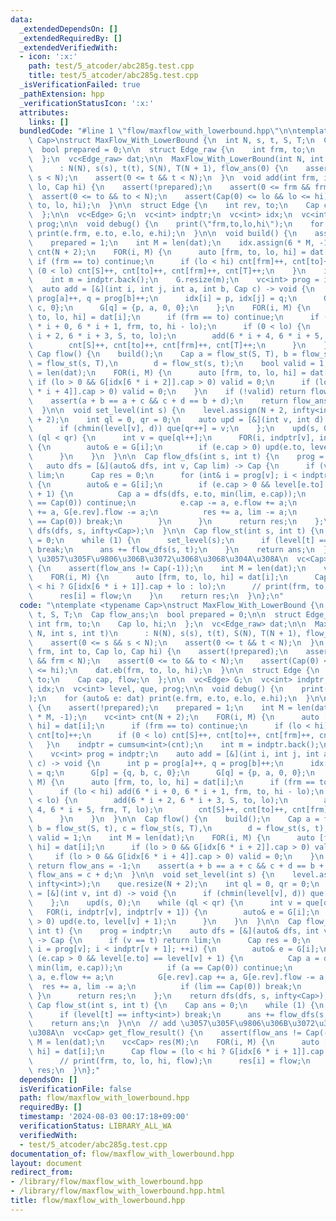 ```yaml
---
data:
  _extendedDependsOn: []
  _extendedRequiredBy: []
  _extendedVerifiedWith:
  - icon: ':x:'
    path: test/5_atcoder/abc285g.test.cpp
    title: test/5_atcoder/abc285g.test.cpp
  _isVerificationFailed: true
  _pathExtension: hpp
  _verificationStatusIcon: ':x:'
  attributes:
    links: []
  bundledCode: "#line 1 \"flow/maxflow_with_lowerbound.hpp\"\n\ntemplate <typename\
    \ Cap>\nstruct MaxFlow_With_LowerBound {\n  int N, s, t, S, T;\n  Cap flow_ans;\n\
    \  bool prepared = 0;\n\n  struct Edge_raw {\n    int frm, to;\n    Cap lo, hi;\n\
    \  };\n  vc<Edge_raw> dat;\n\n  MaxFlow_With_LowerBound(int N, int s, int t)\n\
    \      : N(N), s(s), t(t), S(N), T(N + 1), flow_ans(0) {\n    assert(0 <= s &&\
    \ s < N);\n    assert(0 <= t && t < N);\n  }\n  void add(int frm, int to, Cap\
    \ lo, Cap hi) {\n    assert(!prepared);\n    assert(0 <= frm && frm < N);\n  \
    \  assert(0 <= to && to < N);\n    assert(Cap(0) <= lo && lo <= hi);\n    dat.eb(frm,\
    \ to, lo, hi);\n  }\n\n  struct Edge {\n    int rev, to;\n    Cap cap, flow;\n\
    \  };\n\n  vc<Edge> G;\n  vc<int> indptr;\n  vc<int> idx;\n  vc<int> level, que,\
    \ prog;\n\n  void debug() {\n    print(\"frm,to,lo,hi\");\n    for (auto& e: dat)\
    \ print(e.frm, e.to, e.lo, e.hi);\n  }\n\n  void build() {\n    assert(!prepared);\n\
    \    prepared = 1;\n    int M = len(dat);\n    idx.assign(6 * M, -1);\n    vc<int>\
    \ cnt(N + 2);\n    FOR(i, M) {\n      auto [frm, to, lo, hi] = dat[i];\n     \
    \ if (frm == to) continue;\n      if (lo < hi) cnt[frm]++, cnt[to]++;\n      if\
    \ (0 < lo) cnt[S]++, cnt[to]++, cnt[frm]++, cnt[T]++;\n    }\n    indptr = cumsum<int>(cnt);\n\
    \    int m = indptr.back();\n    G.resize(m);\n    vc<int> prog = indptr;\n  \
    \  auto add = [&](int i, int j, int a, int b, Cap c) -> void {\n      int p =\
    \ prog[a]++, q = prog[b]++;\n      idx[i] = p, idx[j] = q;\n      G[p] = {q, b,\
    \ c, 0};\n      G[q] = {p, a, 0, 0};\n    };\n    FOR(i, M) {\n      auto [frm,\
    \ to, lo, hi] = dat[i];\n      if (frm == to) continue;\n      if (lo < hi) add(6\
    \ * i + 0, 6 * i + 1, frm, to, hi - lo);\n      if (0 < lo) {\n        add(6 *\
    \ i + 2, 6 * i + 3, S, to, lo);\n        add(6 * i + 4, 6 * i + 5, frm, T, lo);\n\
    \        cnt[S]++, cnt[to]++, cnt[frm]++, cnt[T]++;\n      }\n    }\n  }\n\n \
    \ Cap flow() {\n    build();\n    Cap a = flow_st(S, T), b = flow_st(S, t), c\
    \ = flow_st(s, T),\n        d = flow_st(s, t);\n    bool valid = 1;\n    int M\
    \ = len(dat);\n    FOR(i, M) {\n      auto [frm, to, lo, hi] = dat[i];\n     \
    \ if (lo > 0 && G[idx[6 * i + 2]].cap > 0) valid = 0;\n      if (lo > 0 && G[idx[6\
    \ * i + 4]].cap > 0) valid = 0;\n    }\n    if (!valid) return flow_ans = -1;\n\
    \    assert(a + b == a + c && c + d == b + d);\n    return flow_ans = c + d;\n\
    \  }\n\n  void set_level(int s) {\n    level.assign(N + 2, infty<int>);\n    que.resize(N\
    \ + 2);\n    int ql = 0, qr = 0;\n    auto upd = [&](int v, int d) -> void {\n\
    \      if (chmin(level[v], d)) que[qr++] = v;\n    };\n    upd(s, 0);\n    while\
    \ (ql < qr) {\n      int v = que[ql++];\n      FOR(i, indptr[v], indptr[v + 1])\
    \ {\n        auto& e = G[i];\n        if (e.cap > 0) upd(e.to, level[v] + 1);\n\
    \      }\n    }\n  }\n\n  Cap flow_dfs(int s, int t) {\n    prog = indptr;\n \
    \   auto dfs = [&](auto& dfs, int v, Cap lim) -> Cap {\n      if (v == t) return\
    \ lim;\n      Cap res = 0;\n      for (int& i = prog[v]; i < indptr[v + 1]; ++i)\
    \ {\n        auto& e = G[i];\n        if (e.cap > 0 && level[e.to] == level[v]\
    \ + 1) {\n          Cap a = dfs(dfs, e.to, min(lim, e.cap));\n          if (a\
    \ == Cap(0)) continue;\n          e.cap -= a, e.flow += a;\n          G[e.rev].cap\
    \ += a, G[e.rev].flow -= a;\n          res += a, lim -= a;\n          if (lim\
    \ == Cap(0)) break;\n        }\n      }\n      return res;\n    };\n    return\
    \ dfs(dfs, s, infty<Cap>);\n  }\n\n  Cap flow_st(int s, int t) {\n    Cap ans\
    \ = 0;\n    while (1) {\n      set_level(s);\n      if (level[t] == infty<int>)\
    \ break;\n      ans += flow_dfs(s, t);\n    }\n    return ans;\n  }\n\n  // add\
    \ \u3057\u305F\u9806\u306B\u3072\u3068\u3068\u304A\u308A\n  vc<Cap> get_flow_result()\
    \ {\n    assert(flow_ans != Cap(-1));\n    int M = len(dat);\n    vc<Cap> res(M);\n\
    \    FOR(i, M) {\n      auto [frm, to, lo, hi] = dat[i];\n      Cap flow = (lo\
    \ < hi ? G[idx[6 * i + 1]].cap + lo : lo);\n      // print(frm, to, lo, hi, flow);\n\
    \      res[i] = flow;\n    }\n    return res;\n  }\n};\n"
  code: "\ntemplate <typename Cap>\nstruct MaxFlow_With_LowerBound {\n  int N, s,\
    \ t, S, T;\n  Cap flow_ans;\n  bool prepared = 0;\n\n  struct Edge_raw {\n   \
    \ int frm, to;\n    Cap lo, hi;\n  };\n  vc<Edge_raw> dat;\n\n  MaxFlow_With_LowerBound(int\
    \ N, int s, int t)\n      : N(N), s(s), t(t), S(N), T(N + 1), flow_ans(0) {\n\
    \    assert(0 <= s && s < N);\n    assert(0 <= t && t < N);\n  }\n  void add(int\
    \ frm, int to, Cap lo, Cap hi) {\n    assert(!prepared);\n    assert(0 <= frm\
    \ && frm < N);\n    assert(0 <= to && to < N);\n    assert(Cap(0) <= lo && lo\
    \ <= hi);\n    dat.eb(frm, to, lo, hi);\n  }\n\n  struct Edge {\n    int rev,\
    \ to;\n    Cap cap, flow;\n  };\n\n  vc<Edge> G;\n  vc<int> indptr;\n  vc<int>\
    \ idx;\n  vc<int> level, que, prog;\n\n  void debug() {\n    print(\"frm,to,lo,hi\"\
    );\n    for (auto& e: dat) print(e.frm, e.to, e.lo, e.hi);\n  }\n\n  void build()\
    \ {\n    assert(!prepared);\n    prepared = 1;\n    int M = len(dat);\n    idx.assign(6\
    \ * M, -1);\n    vc<int> cnt(N + 2);\n    FOR(i, M) {\n      auto [frm, to, lo,\
    \ hi] = dat[i];\n      if (frm == to) continue;\n      if (lo < hi) cnt[frm]++,\
    \ cnt[to]++;\n      if (0 < lo) cnt[S]++, cnt[to]++, cnt[frm]++, cnt[T]++;\n \
    \   }\n    indptr = cumsum<int>(cnt);\n    int m = indptr.back();\n    G.resize(m);\n\
    \    vc<int> prog = indptr;\n    auto add = [&](int i, int j, int a, int b, Cap\
    \ c) -> void {\n      int p = prog[a]++, q = prog[b]++;\n      idx[i] = p, idx[j]\
    \ = q;\n      G[p] = {q, b, c, 0};\n      G[q] = {p, a, 0, 0};\n    };\n    FOR(i,\
    \ M) {\n      auto [frm, to, lo, hi] = dat[i];\n      if (frm == to) continue;\n\
    \      if (lo < hi) add(6 * i + 0, 6 * i + 1, frm, to, hi - lo);\n      if (0\
    \ < lo) {\n        add(6 * i + 2, 6 * i + 3, S, to, lo);\n        add(6 * i +\
    \ 4, 6 * i + 5, frm, T, lo);\n        cnt[S]++, cnt[to]++, cnt[frm]++, cnt[T]++;\n\
    \      }\n    }\n  }\n\n  Cap flow() {\n    build();\n    Cap a = flow_st(S, T),\
    \ b = flow_st(S, t), c = flow_st(s, T),\n        d = flow_st(s, t);\n    bool\
    \ valid = 1;\n    int M = len(dat);\n    FOR(i, M) {\n      auto [frm, to, lo,\
    \ hi] = dat[i];\n      if (lo > 0 && G[idx[6 * i + 2]].cap > 0) valid = 0;\n \
    \     if (lo > 0 && G[idx[6 * i + 4]].cap > 0) valid = 0;\n    }\n    if (!valid)\
    \ return flow_ans = -1;\n    assert(a + b == a + c && c + d == b + d);\n    return\
    \ flow_ans = c + d;\n  }\n\n  void set_level(int s) {\n    level.assign(N + 2,\
    \ infty<int>);\n    que.resize(N + 2);\n    int ql = 0, qr = 0;\n    auto upd\
    \ = [&](int v, int d) -> void {\n      if (chmin(level[v], d)) que[qr++] = v;\n\
    \    };\n    upd(s, 0);\n    while (ql < qr) {\n      int v = que[ql++];\n   \
    \   FOR(i, indptr[v], indptr[v + 1]) {\n        auto& e = G[i];\n        if (e.cap\
    \ > 0) upd(e.to, level[v] + 1);\n      }\n    }\n  }\n\n  Cap flow_dfs(int s,\
    \ int t) {\n    prog = indptr;\n    auto dfs = [&](auto& dfs, int v, Cap lim)\
    \ -> Cap {\n      if (v == t) return lim;\n      Cap res = 0;\n      for (int&\
    \ i = prog[v]; i < indptr[v + 1]; ++i) {\n        auto& e = G[i];\n        if\
    \ (e.cap > 0 && level[e.to] == level[v] + 1) {\n          Cap a = dfs(dfs, e.to,\
    \ min(lim, e.cap));\n          if (a == Cap(0)) continue;\n          e.cap -=\
    \ a, e.flow += a;\n          G[e.rev].cap += a, G[e.rev].flow -= a;\n        \
    \  res += a, lim -= a;\n          if (lim == Cap(0)) break;\n        }\n     \
    \ }\n      return res;\n    };\n    return dfs(dfs, s, infty<Cap>);\n  }\n\n \
    \ Cap flow_st(int s, int t) {\n    Cap ans = 0;\n    while (1) {\n      set_level(s);\n\
    \      if (level[t] == infty<int>) break;\n      ans += flow_dfs(s, t);\n    }\n\
    \    return ans;\n  }\n\n  // add \u3057\u305F\u9806\u306B\u3072\u3068\u3068\u304A\
    \u308A\n  vc<Cap> get_flow_result() {\n    assert(flow_ans != Cap(-1));\n    int\
    \ M = len(dat);\n    vc<Cap> res(M);\n    FOR(i, M) {\n      auto [frm, to, lo,\
    \ hi] = dat[i];\n      Cap flow = (lo < hi ? G[idx[6 * i + 1]].cap + lo : lo);\n\
    \      // print(frm, to, lo, hi, flow);\n      res[i] = flow;\n    }\n    return\
    \ res;\n  }\n};"
  dependsOn: []
  isVerificationFile: false
  path: flow/maxflow_with_lowerbound.hpp
  requiredBy: []
  timestamp: '2024-08-03 00:17:18+09:00'
  verificationStatus: LIBRARY_ALL_WA
  verifiedWith:
  - test/5_atcoder/abc285g.test.cpp
documentation_of: flow/maxflow_with_lowerbound.hpp
layout: document
redirect_from:
- /library/flow/maxflow_with_lowerbound.hpp
- /library/flow/maxflow_with_lowerbound.hpp.html
title: flow/maxflow_with_lowerbound.hpp
---
```


